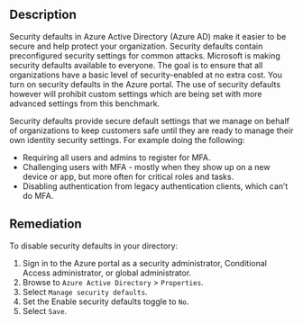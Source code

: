 ## Description

Security defaults in Azure Active Directory (Azure AD) make it easier to be secure and help protect your organization. Security defaults contain preconfigured security settings for common attacks. Microsoft is making security defaults available to everyone. The goal is to ensure that all organizations have a basic level of security-enabled at no extra cost. You turn on security defaults in the Azure portal. The use of security defaults however will prohibit custom settings which are being set with more advanced settings from this benchmark.

Security defaults provide secure default settings that we manage on behalf of organizations to keep customers safe until they are ready to manage their own identity security settings. For example doing the following:
- Requiring all users and admins to register for MFA.
- Challenging users with MFA - mostly when they show up on a new device or app, but more often for critical roles and tasks.
- Disabling authentication from legacy authentication clients, which can’t do MFA.

## Remediation

To disable security defaults in your directory:

1. Sign in to the Azure portal as a security administrator, Conditional Access administrator, or global administrator.
2. Browse to `Azure Active Directory` > `Properties`.
3. Select `Manage security defaults`.
4. Set the Enable security defaults toggle to `No`.
5. Select `Save`.
